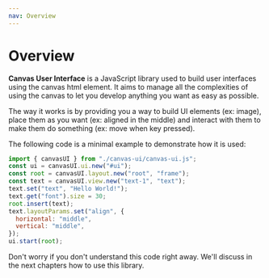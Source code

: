 ```yaml
---
nav: Overview
---
```


# Overview

**Canvas User Interface** is a JavaScript library used to build user interfaces using the canvas html element. It aims to manage all the complexities of using the canvas to let you develop anything you want as easy as possible.

The way it works is by providing you a way to build UI elements (ex: image), place them as you want (ex: aligned in the middle) and interact with them to make them do something (ex: move when key pressed).

The following code is a minimal example to demonstrate how it is used:

```javascript
import { canvasUI } from "./canvas-ui/canvas-ui.js";
const ui = canvasUI.ui.new("#ui");
const root = canvasUI.layout.new("root", "frame");
const text = canvasUI.view.new("text-1", "text");
text.set("text", "Hello World!");
text.get("font").size = 30;
root.insert(text);
text.layoutParams.set("align", {
  horizontal: "middle",
  vertical: "middle",
});
ui.start(root);
```

Don't worry if you don't understand this code right away. We'll discuss in the next chapters how to use this library.
